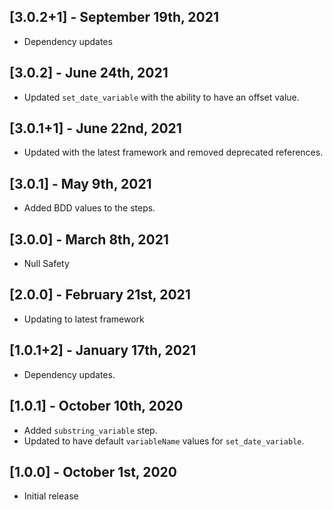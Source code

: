 ## [3.0.2+1] - September 19th, 2021

* Dependency updates


## [3.0.2] - June 24th, 2021

* Updated `set_date_variable` with the ability to have an offset value.


## [3.0.1+1] - June 22nd, 2021

* Updated with the latest framework and removed deprecated references.


## [3.0.1] - May 9th, 2021

* Added BDD values to the steps.


## [3.0.0] - March 8th, 2021

* Null Safety


## [2.0.0] - February 21st, 2021

* Updating to latest framework


## [1.0.1+2] - January 17th, 2021

* Dependency updates.


## [1.0.1] - October 10th, 2020

* Added `substring_variable` step.
* Updated to have default `variableName` values for `set_date_variable`.


## [1.0.0] - October 1st, 2020

* Initial release
